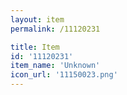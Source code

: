 ```yaml
---
layout: item
permalink: /11120231

title: Item
id: '11120231'
item_name: 'Unknown'
icon_url: '11150023.png'
---
```

